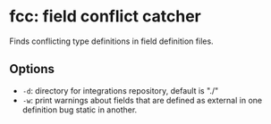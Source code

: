 # fcc: field conflict catcher

Finds conflicting type definitions in field definition files.

## Options

- `-d`: directory for integrations repository, default is "./"
- `-w`: print warnings about fields that are defined as external in
  one definition bug static in another.
